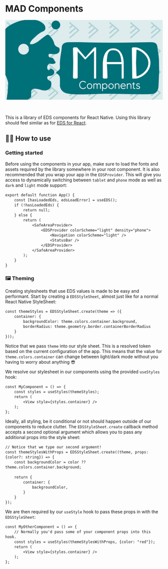 # MAD Components

<p align="center">
  <img src="https://raw.githubusercontent.com/equinor/mad/main/packages/components/assets/mad-components.png">
</p>
<br />

This is a library of EDS components for React Native. Using this library should feel similar as for [EDS for React](https://www.npmjs.com/package/@equinor/eds-core-react).

## 🧑‍🏫 How to use
### Getting started
Before using the components in your app, make sure to load the fonts and assets required by the library somewhere in your root component. It is also recommended that you wrap your app in the `EDSProvider`. This will give you access to dynamically switching between `tablet` and `phone` mode as well as `dark` and `light` mode support:

```tsx
export default function App() {
    const [hasLoadedEds, edsLoadError] = useEDS();
    if (!hasLoadedEds) {
        return null;
    } else {
        return (
            <SafeAreaProvider>
                <EDSProvider colorScheme="light" density="phone">
                    <Navigation colorScheme="light" />
                    <StatusBar />
                </EDSProvider>
            </SafeAreaProvider>
        );
    }
}
```


### 🖼️ Theming
Creating stylesheets that use EDS values is made to be easy and performant.
Start by creating a `EDSStyleSheet`, almost just like for a normal React Native StyleSheet:

```tsx
const themeStyles = EDSStyleSheet.create(theme => ({
    container: {
        backgroundColor: theme.colors.container.background,
        borderRadius: theme.geometry.border.containerBorderRadius
    }
}));
```

Notice that we pass `theme` into our style sheet. This is a resolved token based on the current configuration of the app. This means that the value for `theme.colors.container` can change between light/dark mode without you having to worry about anything 😎

We resolve our stylesheet in our components using the provided `useStyles` hook:

```tsx
const MyComponent = () => {
    const styles = useStyles(themeStyles);
    return (
        <View style={styles.container} />
    );
};
```

Ideally, all styling, be it conditional or not should happen outside of our components to reduce clutter. The `EDSStyleSheet.create` callback method accepts a second optional argument which allows you to pass any additional props into the style sheet:

```tsx
// Notice that we type our second argument!
const themeStylesWithProps = EDSStyleSheet.create((theme, props: {color?: string}) => {
    const backgroundColor = color ?? theme.colors.container.background;

    return {
        container: {
            backgroundColor,
        }
    }
});
```

We are then required by our `useStyle` hook to pass these props in with the `EDSStyleSheet`:

```tsx
const MyOtherComponent = () => {
    // Normally you'd pass some of your component props into this hook.
    const styles = useStyles(themeStylesWithProps, {color: "red"});
    return (
        <View style={styles.container} />
    );
};
```
